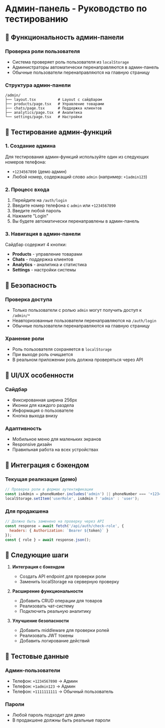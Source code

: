 # Админ-панель - Руководство по тестированию

## 🎯 **Функциональность админ-панели**

### **Проверка роли пользователя**
- Система проверяет роль пользователя из `localStorage`
- Администраторы автоматически перенаправляются в админ-панель
- Обычные пользователи перенаправляются на главную страницу

### **Структура админ-панели**
```
/admin/
├── layout.tsx          # Layout с сайдбаром
├── products/page.tsx   # Управление товарами
├── chats/page.tsx      # Поддержка клиентов
├── analytics/page.tsx  # Аналитика
└── settings/page.tsx   # Настройки
```

## 🧪 **Тестирование админ-функций**

### **1. Создание админа**
Для тестирования админ-функций используйте один из следующих номеров телефона:
- `+1234567890` (демо админ)
- Любой номер, содержащий слово `admin` (например: `+1admin123`)

### **2. Процесс входа**
1. Перейдите на `/auth/login`
2. Введите номер телефона с `admin` или `+1234567890`
3. Введите любой пароль
4. Нажмите "Login"
5. Вы будете автоматически перенаправлены в админ-панель

### **3. Навигация в админ-панели**
Сайдбар содержит 4 кнопки:
- **Products** - управление товарами
- **Chats** - поддержка клиентов  
- **Analytics** - аналитика и статистика
- **Settings** - настройки системы

## 🔐 **Безопасность**

### **Проверка доступа**
- Только пользователи с ролью `admin` могут получить доступ к `/admin/*`
- Неавторизованные пользователи перенаправляются на `/auth/login`
- Обычные пользователи перенаправляются на главную страницу

### **Хранение роли**
- Роль пользователя сохраняется в `localStorage`
- При выходе роль очищается
- В реальном приложении роль должна проверяться через API

## 🎨 **UI/UX особенности**

### **Сайдбар**
- Фиксированная ширина 256px
- Иконки для каждого раздела
- Информация о пользователе
- Кнопка выхода внизу

### **Адаптивность**
- Мобильное меню для маленьких экранов
- Responsive дизайн
- Правильная работа на всех устройствах

## 🚀 **Интеграция с бэкендом**

### **Текущая реализация (демо)**
```javascript
// Проверка роли в формах аутентификации
const isAdmin = phoneNumber.includes('admin') || phoneNumber === '+1234567890';
localStorage.setItem('userRole', isAdmin ? 'admin' : 'user');
```

### **Для продакшена**
```javascript
// Должно быть заменено на проверку через API
const response = await fetch('/api/auth/check-role', {
  headers: { Authorization: `Bearer ${token}` }
});
const { role } = await response.json();
```

## 📝 **Следующие шаги**

1. **Интеграция с бэкендом**
   - Создать API endpoint для проверки роли
   - Заменить localStorage на серверную проверку

2. **Расширение функциональности**
   - Добавить CRUD операции для товаров
   - Реализовать чат-систему
   - Подключить реальную аналитику

3. **Улучшение безопасности**
   - Добавить middleware для проверки ролей
   - Реализовать JWT токены
   - Добавить логирование действий

## 🎯 **Тестовые данные**

### **Админ-пользователи**
- Телефон: `+1234567890` → Админ
- Телефон: `+1admin123` → Админ
- Телефон: `+1111111111` → Обычный пользователь

### **Пароли**
- Любой пароль подходит для демо
- В продакшене должны быть реальные пароли 